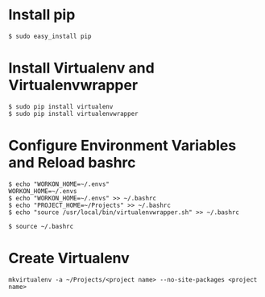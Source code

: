 Install pip
===========
```
$ sudo easy_install pip
```

Install Virtualenv and Virtualenvwrapper
=========
```
$ sudo pip install virtualenv
$ sudo pip install virtualenvwrapper
```

Configure Environment Variables and Reload bashrc
=========
```
$ echo "WORKON_HOME=~/.envs"
WORKON_HOME=~/.envs
$ echo "WORKON_HOME=~/.envs" >> ~/.bashrc
$ echo "PROJECT_HOME=~/Projects" >> ~/.bashrc
$ echo "source /usr/local/bin/virtualenvwrapper.sh" >> ~/.bashrc

$ source ~/.bashrc
```

Create Virtualenv
=========
```
mkvirtualenv -a ~/Projects/<project name> --no-site-packages <project name>
```